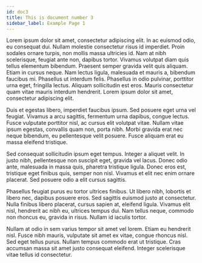 ```yaml
---
id: doc3
title: This is document number 3
sidebar_label: Example Page 1
---
```


Lorem ipsum dolor sit amet, consectetur adipiscing elit. In ac euismod odio, eu consequat dui. Nullam molestie consectetur risus id imperdiet. Proin sodales ornare turpis, non mollis massa ultricies id. Nam at nibh scelerisque, feugiat ante non, dapibus tortor. Vivamus volutpat diam quis tellus elementum bibendum. Praesent semper gravida velit quis aliquam. Etiam in cursus neque. Nam lectus ligula, malesuada et mauris a, bibendum faucibus mi. Phasellus ut interdum felis. Phasellus in odio pulvinar, porttitor urna eget, fringilla lectus. Aliquam sollicitudin est eros. Mauris consectetur quam vitae mauris interdum hendrerit. Lorem ipsum dolor sit amet, consectetur adipiscing elit.

Duis et egestas libero, imperdiet faucibus ipsum. Sed posuere eget urna vel feugiat. Vivamus a arcu sagittis, fermentum urna dapibus, congue lectus. Fusce vulputate porttitor nisl, ac cursus elit volutpat vitae. Nullam vitae ipsum egestas, convallis quam non, porta nibh. Morbi gravida erat nec neque bibendum, eu pellentesque velit posuere. Fusce aliquam erat eu massa eleifend tristique.

Sed consequat sollicitudin ipsum eget tempus. Integer a aliquet velit. In justo nibh, pellentesque non suscipit eget, gravida vel lacus. Donec odio ante, malesuada in massa quis, pharetra tristique ligula. Donec eros est, tristique eget finibus quis, semper non nisl. Vivamus et elit nec enim ornare placerat. Sed posuere odio a elit cursus sagittis.

Phasellus feugiat purus eu tortor ultrices finibus. Ut libero nibh, lobortis et libero nec, dapibus posuere eros. Sed sagittis euismod justo at consectetur. Nulla finibus libero placerat, cursus sapien at, eleifend ligula. Vivamus elit nisl, hendrerit ac nibh eu, ultrices tempus dui. Nam tellus neque, commodo non rhoncus eu, gravida in risus. Nullam id iaculis tortor.

Nullam at odio in sem varius tempor sit amet vel lorem. Etiam eu hendrerit nisl. Fusce nibh mauris, vulputate sit amet ex vitae, congue rhoncus nisl. Sed eget tellus purus. Nullam tempus commodo erat ut tristique. Cras accumsan massa sit amet justo consequat eleifend. Integer scelerisque vitae tellus id consectetur.
